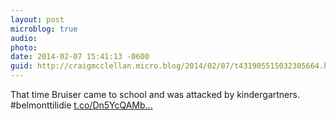 ```yaml
---
layout: post
microblog: true
audio: 
photo: 
date: 2014-02-07 15:41:13 -0600
guid: http://craigmcclellan.micro.blog/2014/02/07/t431905515032305664.html
---
```

That time Bruiser came to school and was attacked by kindergartners. #belmonttilidie [t.co/Dn5YcQAMb...](http://t.co/Dn5YcQAMbq)
